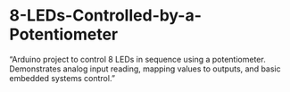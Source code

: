 # 8-LEDs-Controlled-by-a-Potentiometer
“Arduino project to control 8 LEDs in sequence using a potentiometer. Demonstrates analog input reading, mapping values to outputs, and basic embedded systems control.”
